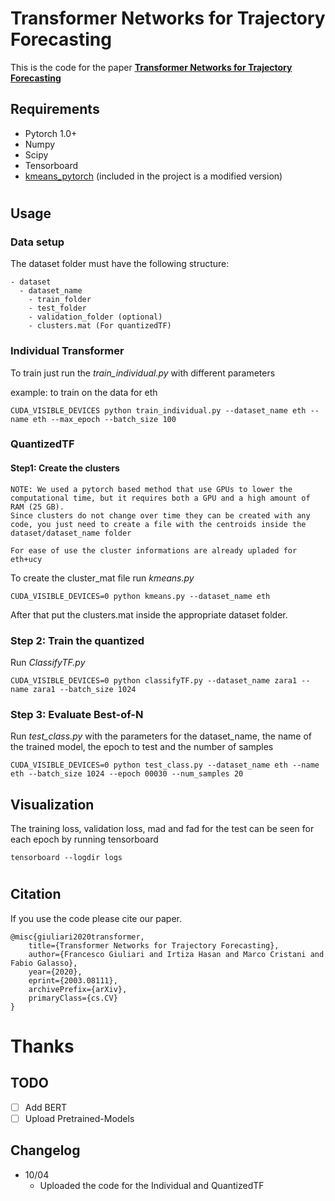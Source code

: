 # Transformer Networks for Trajectory Forecasting
This is the code for the paper **<a href="https://arxiv.org/abs/2003.08111">Transformer Networks for Trajectory Forecasting</a>**




## Requirements
  - Pytorch 1.0+
  - Numpy
  - Scipy
  - Tensorboard
  - <a href="https://github.com/overshiki/kmeans_pytorch">kmeans_pytorch</a> (included in the project is a modified version)
#
## Usage

### Data setup
The dataset folder must have the following structure:

    - dataset
      - dataset_name
        - train_folder
        - test_folder
        - validation_folder (optional) 
        - clusters.mat (For quantizedTF)
### Individual Transformer
To train just run the *train_individual.py* with different parameters

example: to train on the data for eth
```
CUDA_VISIBLE_DEVICES python train_individual.py --dataset_name eth --name eth --max_epoch --batch_size 100 
```

### QuantizedTF
#### Step1: Create the clusters
```
NOTE: We used a pytorch based method that use GPUs to lower the computational time, but it requires both a GPU and a high amount of RAM (25 GB).
Since clusters do not change over time they can be created with any code, you just need to create a file with the centroids inside the dataset/dataset_name folder

For ease of use the cluster informations are already upladed for eth+ucy
```

To create the cluster_mat file run *kmeans.py*
```
CUDA_VISIBLE_DEVICES=0 python kmeans.py --dataset_name eth
```
After that put the clusters.mat inside the appropriate dataset folder.

### Step 2: Train the quantized
Run *ClassifyTF.py*

```
CUDA_VISIBLE_DEVICES=0 python classifyTF.py --dataset_name zara1 --name zara1 --batch_size 1024
```

### Step 3: Evaluate Best-of-N
Run *test_class.py* with the parameters for the dataset_name, the name of the trained model, the epoch to test and the number of samples


```
CUDA_VISIBLE_DEVICES=0 python test_class.py --dataset_name eth --name eth --batch_size 1024 --epoch 00030 --num_samples 20
```


## Visualization
The training loss, validation loss, mad and fad for the test can be seen for each epoch by running tensorboard
```
tensorboard --logdir logs
```
#


## Citation
If you use the code please cite our paper.
```
@misc{giuliari2020transformer,
    title={Transformer Networks for Trajectory Forecasting},
    author={Francesco Giuliari and Irtiza Hasan and Marco Cristani and Fabio Galasso},
    year={2020},
    eprint={2003.08111},
    archivePrefix={arXiv},
    primaryClass={cs.CV}
}
```

# Thanks




## TODO
- [ ] Add BERT
- [ ] Upload Pretrained-Models

## Changelog

 - 10/04 
   - Uploaded the code for the Individual and QuantizedTF

